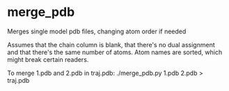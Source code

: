 # merge_pdb
Merges single model pdb files, changing atom order if needed

Assumes that the chain column is blank, that there's no dual assignment and that there's the same number of atoms.
Atom names are sorted, which might break certain readers.

To merge 1.pdb and 2.pdb in traj.pdb:
./merge_pdb.py 1.pdb 2.pdb > traj.pdb
